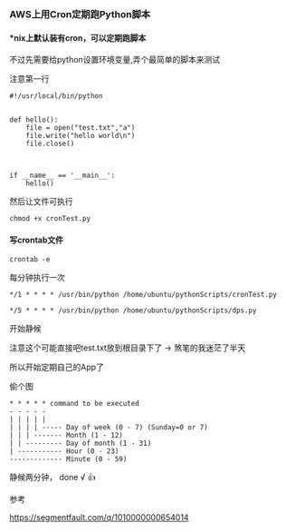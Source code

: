 ### AWS上用Cron定期跑Python脚本

#### *nix上默认装有cron，可以定期跑脚本

不过先需要给python设置环境变量,弄个最简单的脚本来测试

注意第一行

```
#!/usr/local/bin/python


def hello():
	file = open("test.txt","a")
	file.write("hello world\n")
	file.close()



if __name__ == '__main__':
	hello()
```

然后让文件可执行

```
chmod +x cronTest.py
```


#### 写crontab文件


```
crontab -e 
```

每分钟执行一次

```
*/1 * * * * /usr/bin/python /home/ubuntu/pythonScripts/cronTest.py

*/5 * * * * /usr/bin/python /home/ubuntu/pythonScripts/dps.py

```

开始静候

注意这个可能直接吧test.txt放到根目录下了 -> 煞笔的我迷茫了半天


所以开始定期自己的App了

偷个图

```
* * * * * command to be executed
- - - - -
| | | | |
| | | | ----- Day of week (0 - 7) (Sunday=0 or 7)
| | | ------- Month (1 - 12)
| | --------- Day of month (1 - 31)
| ----------- Hour (0 - 23)
------------- Minute (0 - 59)
```


静候两分钟， done √
👍


参考

<https://segmentfault.com/q/1010000000654014>

